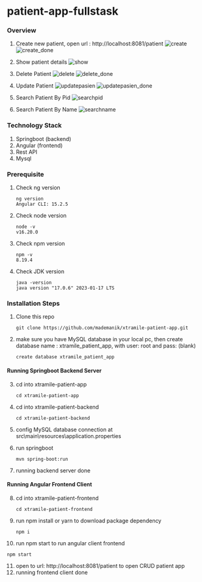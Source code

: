 # patient-app-fullstask

### Overview

1. Create new patient, open url : http://localhost:8081/patient
![create](https://i.postimg.cc/K8PwQ74r/create.png)
![create_done](https://i.postimg.cc/ydbbWvrB/create-done.png)

2. Show patient details
![show](https://i.postimg.cc/3rP3cBrP/show.png)

3. Delete Patient
![delete](https://i.postimg.cc/8cfnvMqv/delete.png)
![delete_done](https://i.postimg.cc/DmVpPmTM/delete-done.png)

4. Update Patient
![updatepasien](https://i.postimg.cc/GmRdcmyK/update.png)
![updatepasien_done](https://i.postimg.cc/NfmQqH5L/update-done.png)

5. Search Patient By Pid
![searchpid](https://i.postimg.cc/h4JSswnL/pid.png)

6. Search Patient By Name
![searchname](https://i.postimg.cc/B66zqdpM/name.png)

### Technology Stack
1. Springboot (backend)
2. Angular (frontend)
3. Rest API
4. Mysql

### Prerequisite

1. Check ng version
   ```
   ng version
   Angular CLI: 15.2.5
   ```
2. Check node version
   ```
   node -v
   v16.20.0
   ```
3. Check npm version
   ```
   npm -v
   8.19.4
   ```
4. Check JDK version
   ```
   java -version
   java version "17.0.6" 2023-01-17 LTS
   ```

### Installation Steps

1. Clone this repo
   ```
   git clone https://github.com/mademanik/xtramile-patient-app.git
   ```
   
2. make sure you have MySQL database in your local pc, then create database name : xtramile_patient_app, with user: root and pass: (blank)
   ```
   create database xtramile_patient_app
   ```
   
#### Running Springboot Backend Server
3. cd into xtramile-patient-app
   ```
   cd xtramile-patient-app
   ```
4. cd into xtramile-patient-backend
   ```
   cd xtramile-patient-backend
   ```
5. config MySQL database connection at src\main\resources\application.properties
  
6. run springboot
   ```
   mvn spring-boot:run
   ```
7. running backend server done

#### Running Angular Frontend Client
8. cd into xtramile-patient-frontend
   ```
   cd xtramile-patient-frontend
   ```
9. run npm install or yarn to download package dependency
   ```
   npm i
   ```
10. run npm start to run angular client frontend
   ```
   npm start
   ```
11. open to url: http://localhost:8081/patient to open CRUD patient app
12. running frontend client done

